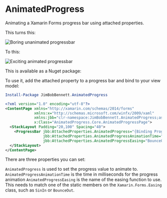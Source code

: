 # AnimatedProgress
Animating a Xamarin Forms progress bar using attached properties.

This turns this:

![Boring unanimated progressbar](https://github.com/jimbobbennett/AnimatedProgress/blob/master/Progress.gif)

To this:

![Exciting animated progressbar](https://github.com/jimbobbennett/AnimatedProgress/blob/master/AnimatedProgress.gif)

This is available as a Nuget package:

To use it, add the attached property to a progress bar and bind to your view model:

```powershell
Install-Package JimBobBennett.AnimatedProgress
```

```xml
<?xml version="1.0" encoding="utf-8"?>
<ContentPage xmlns="http://xamarin.com/schemas/2014/forms"
             xmlns:x="http://schemas.microsoft.com/winfx/2009/xaml"
             xmlns:jbb="clr-namespace:JimBobBennett.AnimatedProgress;assembly=JimBobBennett.AnimatedProgress"
             x:Class="AnimatedProgress.Core.AnimatedProgressPage">
  <StackLayout Padding="20,100" Spacing="40">
    <ProgressBar jbb:AttachedProperties.AnimatedProgress="{Binding Progress}"
                 jbb:AttachedProperties.AnimatedProgressAnimationTime="1000"
                 jbb:AttachedProperties.AnimatedProgressEasing="BounceOut"/>
  </StackLayout>
</ContentPage>
```
There are three properties you can set:

`AnimatedProgress` is used to set the progress value to animate to.
`AnimatedProgressAnimationTime` is the time in milliseconds for the progress animation
`AnimatedProgressEasing` is the name of the easing function to use. This needs to match one of the static members on the `Xamarin.Forms.Easing` class, such as `SinIn` or `BounceOut`.
